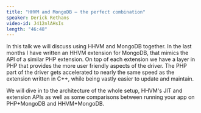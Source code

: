 ```yaml
---
title: "HHVM and MongoDB — the perfect combination"
speaker: Derick Rethans
video-id: J412nlAHsIs
length: "46:48"
---
```

In this talk we will discuss using HHVM and MongoDB together. In the last months I have written an HHVM extension for MongoDB, that mimics the API of a similar PHP extension. On top of each extension we have a layer in PHP that provides the more user friendly aspects of the driver. The PHP part of the driver gets accelerated to nearly the same speed as the extension written in C++, while being vastly easier to update and maintain.

We will dive in to the architecture of the whole setup, HHVM's JIT and extension APIs as well as some comparisons between running your app on PHP+MongoDB and HHVM+MongoDB.